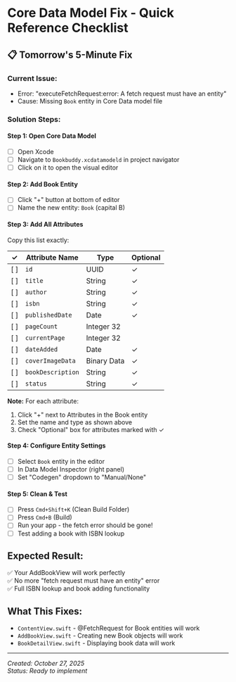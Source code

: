 # Core Data Model Fix - Quick Reference Checklist

## 📋 Tomorrow's 5-Minute Fix

### Current Issue:
- Error: "executeFetchRequest:error: A fetch request must have an entity"
- Cause: Missing `Book` entity in Core Data model file

### Solution Steps:

#### Step 1: Open Core Data Model
- [ ] Open Xcode
- [ ] Navigate to `Bookbuddy.xcdatamodeld` in project navigator  
- [ ] Click on it to open the visual editor

#### Step 2: Add Book Entity
- [ ] Click "+" button at bottom of editor
- [ ] Name the new entity: `Book` (capital B)

#### Step 3: Add All Attributes
Copy this list exactly:

| ✓ | Attribute Name | Type | Optional |
|---|---|---|---|
| [ ] | `id` | UUID | ✓ |
| [ ] | `title` | String | ✓ |
| [ ] | `author` | String | ✓ |
| [ ] | `isbn` | String | ✓ |
| [ ] | `publishedDate` | Date | ✓ |
| [ ] | `pageCount` | Integer 32 | |
| [ ] | `currentPage` | Integer 32 | |
| [ ] | `dateAdded` | Date | ✓ |
| [ ] | `coverImageData` | Binary Data | ✓ |
| [ ] | `bookDescription` | String | ✓ |
| [ ] | `status` | String | ✓ |

**Note:** For each attribute:
1. Click "+" next to Attributes in the Book entity
2. Set the name and type as shown above
3. Check "Optional" box for attributes marked with ✓

#### Step 4: Configure Entity Settings
- [ ] Select `Book` entity in the editor
- [ ] In Data Model Inspector (right panel)
- [ ] Set "Codegen" dropdown to "Manual/None"

#### Step 5: Clean & Test
- [ ] Press `Cmd+Shift+K` (Clean Build Folder)
- [ ] Press `Cmd+B` (Build)
- [ ] Run your app - the fetch error should be gone!
- [ ] Test adding a book with ISBN lookup

## Expected Result:
✅ Your AddBookView will work perfectly  
✅ No more "fetch request must have an entity" error  
✅ Full ISBN lookup and book adding functionality  

## What This Fixes:
- `ContentView.swift` - @FetchRequest for Book entities will work
- `AddBookView.swift` - Creating new Book objects will work  
- `BookDetailView.swift` - Displaying book data will work

---
*Created: October 27, 2025*  
*Status: Ready to implement*